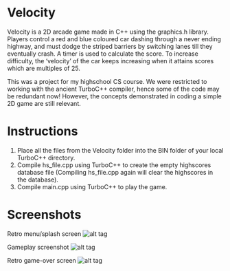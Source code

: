 # Velocity
Velocity is a 2D arcade game made in C++ using the graphics.h library. Players control a red and blue coloured car dashing through a never ending highway, and must dodge the striped barriers by switching lanes till they eventually crash. A timer is used to calculate the score. To increase difficulty, the ‘velocity’ of the car keeps increasing when it attains scores which are multiples of 25.

This was a project for my highschool CS course. We were restricted to working with the ancient TurboC++ compiler, hence some of the code may be redundant now! However, the concepts demonstrated in coding a simple 2D game are still relevant.

# Instructions
1. Place all the files from the Velocity folder into the BIN folder of your local TurboC++ directory.
2. Compile hs_file.cpp using TurboC++ to create the empty highscores database file (Compiling hs_file.cpp again will clear the highscores in the database).
3. Compile main.cpp using TurboC++ to play the game.

# Screenshots
Retro menu/splash screen
![alt tag](https://raw.githubusercontent.com/ckjoshi9/Velocity/master/Screenshots/screenshot1.jpg)

Gameplay screenshot
![alt tag](https://raw.githubusercontent.com/ckjoshi9/Velocity/master/Screenshots/screenshot2.jpg)

Retro game-over screen
![alt tag](https://raw.githubusercontent.com/ckjoshi9/Velocity/master/Screenshots/screenshot3.jpg)
